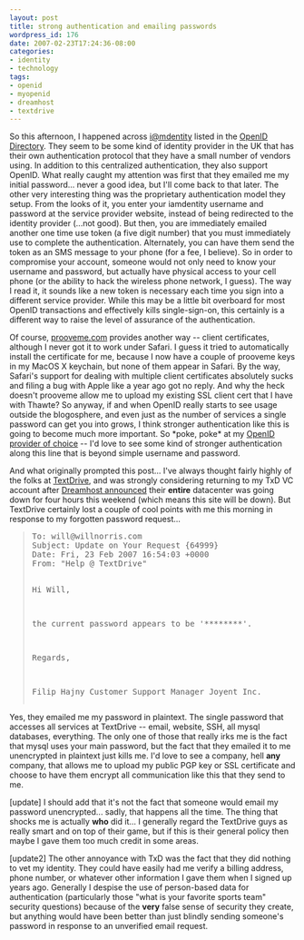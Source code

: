 ```yaml
---
layout: post
title: strong authentication and emailing passwords
wordpress_id: 176
date: 2007-02-23T17:24:36-08:00
categories:
- identity
- technology
tags:
- openid
- myopenid
- dreamhost
- textdrive
---
```

So this afternoon, I happened across [i@mdentity][] listed in the [OpenID Directory][].  They seem to be some kind of identity provider in the UK that has their own authentication protocol that they have a small number of vendors using.  In addition to this centralized authentication, they also support OpenID.  What really caught my attention was first that they emailed me my initial password... never a good idea, but I'll come back to that later.  The other very interesting thing was the proprietary authentication model they setup.  From the looks of it, you enter your iamdentity username and password at the service provider website, instead of being redirected to the identity provider (...not good).  But then, you are immediately emailed another one time use token (a five digit number) that you must immediately use to complete the authentication.  Alternately, you can have them send the token as an SMS message to your phone (for a fee, I believe).  So in order to compromise your account, someone would not only need to know your username and password, but actually have physical access to your cell phone (or the ability to hack the wireless phone network, I guess).  The way I read it, it sounds like a new token is necessary each time you sign into a different service provider.  While this may be a little bit overboard for most OpenID transactions and effectively kills single-sign-on, this certainly is a different way to raise the level of assurance of the authentication.  

Of course, [prooveme.com][] provides another way -- client certificates, although I never got it to work under Safari.  I guess it tried to automatically install the certificate for me, because I now have a couple of prooveme keys in my MacOS X keychain, but none of them appear in Safari. By the way, Safari's support for dealing with multiple client certificates absolutely sucks and filing a bug with Apple like a year ago got no reply.  And why the heck doesn't prooveme allow me to upload my existing SSL client cert that I have with Thawte?  So anyway, if and when OpenID really starts to see usage outside the blogosphere, and even just as the number of services a single password can get you into grows, I think stronger authentication like this is going to become much more important.  So \*poke, poke\* at my [OpenID provider of choice][MyOpenID] -- I'd love to see some kind of stronger authentication along this line that is beyond simple username and password.

And what originally prompted this post... I've always thought fairly highly of the folks at [TextDrive][], and was strongly considering returning to my TxD VC account after [Dreamhost announced][] their **entire** datacenter was going down for four hours this weekend (which means this site will be down).  But TextDrive certainly lost a couple of cool points with me this morning in response to my forgotten password request...

<blockquote><pre>
To: will@willnorris.com
Subject: Update on Your Request {64999}
Date: Fri, 23 Feb 2007 16:54:03 +0000
From: "Help @ TextDrive" <help@textdrive.com>

Hi Will,

the current password appears to be '********'.

Regards,

Filip Hajny
Customer Support Manager
Joyent Inc.
</pre></blockquote>

Yes, they emailed me my password in plaintext.  The single password that accesses all services at TextDrive -- email, website, SSH, all mysql databases, everything.  The only one of those that really irks me is the fact that mysql uses your main password, but the fact that they emailed it to me unencrypted in plaintext just kills me.  I'd love to see a company, hell **any** company, that allows me to upload my public PGP key or SSL certificate and choose to have them encrypt all communication like this that they send to me.

[update] I should add that it's not the fact that someone would email my password unencrypted... sadly, that happens all the time.  The thing that shocks me is actually **who** did it... I generally regard the TextDrive guys as really smart and on top of their game, but if this is their general policy then maybe I gave them too much credit in some areas.

[update2] The other annoyance with TxD was the fact that they did nothing to vet my identity.  They could have easily had me verify a billing address, phone number, or whatever other information I gave them when I signed up years ago.  Generally I despise the use of person-based data for authentication (particularly those "what is your favorite sports team" security questions) because of the **very** false sense of security they create, but anything would have been better than just blindly sending someone's password in response to an unverified email request.

[i@mdentity]: http://iamdentity.com/
[OpenID Directory]: http://openiddirectory.com/
[prooveme.com]: http://prooveme.com/
[MyOpenID]: http://myopenid.com/
[TextDrive]: http://textdrive.com/
[Dreamhost announced]: http://www.dreamhoststatus.com/2007/02/22/planned-power-outage/
